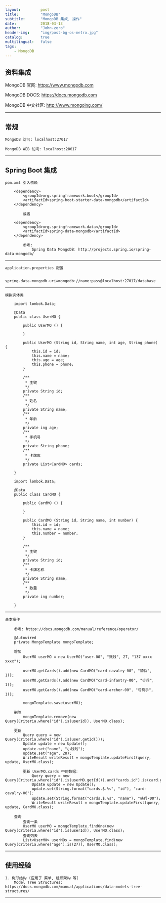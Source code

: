 ```yaml
---
layout:     	post
title:        	"MongoDB"
subtitle:     	"MongoDB 集成, 操作"
date:         	2018-03-13
author:       	"John-zero"
header-img: 	"img/post-bg-os-metro.jpg"
catalog:      	true
multilingual: 	false
tags:
    - MongoDB
---
```




## 资料集成

MongoDB 官网: <a href="https://www.mongodb.com" target="_blank">https://www.mongodb.com</a>

MongoDB DOCS: <a href="https://docs.mongodb.com" target="_blank">https://docs.mongodb.com</a>

MongoDB 中文社区: <a href="http://www.mongoing.com/" target="_blank">http://www.mongoing.com/</a>
	
***

## 常规

	MongoDB 访问: localhost:27017
	
	MongoDB WEB 访问: localhost:28017

***

## Spring Boot 集成
	
	pom.xml 引入依赖
	
		<dependency> 
			<groupId>org.springframework.boot</groupId>
			<artifactId>spring-boot-starter-data-mongodb</artifactId>
		</dependency> 
		
			或者
			
		<dependency>
			<groupId>org.springframework.data</groupId>
			<artifactId>spring-data-mongodb</artifactId>
		</dependency>
		
			参考: 
				Spring Data MongoDB: http://projects.spring.io/spring-data-mongodb/

---			

	application.properties 配置

		spring.data.mongodb.uri=mongodb://name:pass@localhost:27017/database

---

	模拟实体类
	
		import lombok.Data;

		@Data
		public class UserMO {
		
			public UserMO () {
			
			}
		
			public UserMO (String id, String name, int age, String phone) {
				this.id = id;
				this.name = name;
				this.age = age;
				this.phone = phone;
			}

			/**
			 * 主键
			 */
			private String id;
			/**
			 * 姓名
			 */
			private String name;
			/**
			 * 年龄
			 */
			private ing age;
			/**
			 * 手机号
			 */
			private String phone;
			/**
			 * 卡牌库
			 */
			private List<CardMO> cards;
			
		}
		
		import lombok.Data;
		
		@Data
		public class CardMO {
		
			public CardMO () {
			
			}
		
			public CardMO (String id, String name, int number) {
				this.id = id;
				this.name = name;
				this.number = number;
			}

			/**
			 * 主键
			 */
			private String id;
			/**
			 * 卡牌名称
			 */
			private String name;
			/**
			 * 数量
			 */
			private ing number;
			
		}
	
---
		
	基本操作
	
		参考: https://docs.mongodb.com/manual/reference/operator/
		
		@Autowired
		private MongoTemplate mongoTemplate;
		
		增加
			UserMO userMO = new UserMO("user-00", "贱贱", 27, "137 xxxx xxxx");
			
			userMO.getCards().add(new CardMO("card-cavalry-00", "骑兵", 1));
			userMO.getCards().add(new CardMO("card-infantry-00", "步兵", 1));
			userMO.getCards().add(new CardMO("card-archer-00", "弓箭手", 1));
			
			mongoTemplate.save(userMO);
			
		删除
			mongoTemplate.remove(new Query(Criteria.where("id").is(userId)), UserMO.class);
			
		更新
			Query query = new Query(Criteria.where("id").is(user.getId()));
			Update update = new Update();
			update.set("name", "小贱贱");
			update.set("age", 28);
			WriteResult writeResult = mongoTemplate.updateFirst(query, update, UserMO.class);
			
			更新 UserMO.cards 中的数据:
				Query query = new Query(Criteria.where("id").is(userMO.getId()).and("cards.id").is(card.getId()));
				Update update = new Update();
				update.set(String.format("cards.$.%s", "id"), "card-cavalry-00");
				update.set(String.format("cards.$.%s", "name"), "骑兵-00");
				WriteResult writeResult = mongoTemplate.updateFirst(query, update, CardMO.class);
			
		查询
			查询一条
			UserMO userMO = mongoTemplate.findOne(new Query(Criteria.where("id").is(userId)), UserMO.class);
			查询列表
			List<UserMO> userMOs = mongoTemplate.find(new Query(Criteria.where("age").is(27)), UserMO.class);
		
***


## 使用经验

	1. 树形结构 (应用于 菜单, 组织架构 等)
		Model Tree Structures: https://docs.mongodb.com/manual/applications/data-models-tree-structures/
	
***	



		